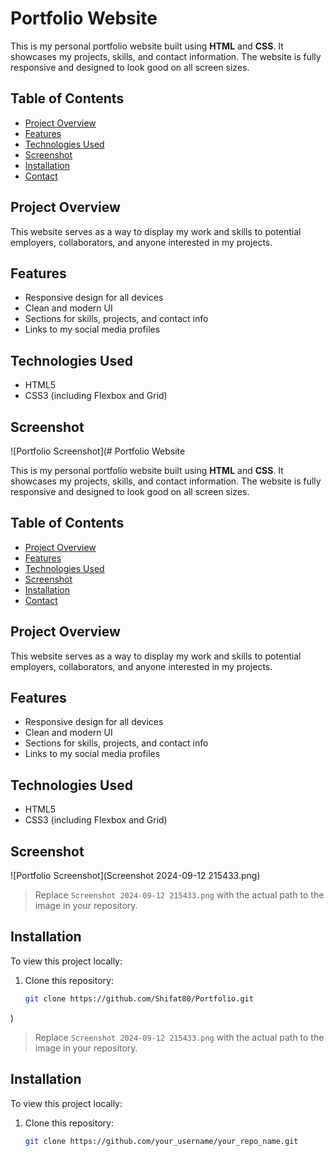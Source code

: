 # Portfolio Website

This is my personal portfolio website built using **HTML** and **CSS**. It showcases my projects, skills, and contact information. The website is fully responsive and designed to look good on all screen sizes.

## Table of Contents
- [Project Overview](#project-overview)
- [Features](#features)
- [Technologies Used](#technologies-used)
- [Screenshot](#screenshot)
- [Installation](#installation)
- [Contact](#contact)

## Project Overview
This website serves as a way to display my work and skills to potential employers, collaborators, and anyone interested in my projects.

## Features
- Responsive design for all devices
- Clean and modern UI
- Sections for skills, projects, and contact info
- Links to my social media profiles

## Technologies Used
- HTML5
- CSS3 (including Flexbox and Grid)

## Screenshot
![Portfolio Screenshot](# Portfolio Website

This is my personal portfolio website built using **HTML** and **CSS**. It showcases my projects, skills, and contact information. The website is fully responsive and designed to look good on all screen sizes.

## Table of Contents
- [Project Overview](#project-overview)
- [Features](#features)
- [Technologies Used](#technologies-used)
- [Screenshot](#screenshot)
- [Installation](#installation)
- [Contact](#contact)

## Project Overview
This website serves as a way to display my work and skills to potential employers, collaborators, and anyone interested in my projects.

## Features
- Responsive design for all devices
- Clean and modern UI
- Sections for skills, projects, and contact info
- Links to my social media profiles

## Technologies Used
- HTML5
- CSS3 (including Flexbox and Grid)

## Screenshot
![Portfolio Screenshot](Screenshot 2024-09-12 215433.png)

> Replace `Screenshot 2024-09-12 215433.png` with the actual path to the image in your repository.

## Installation
To view this project locally:

1. Clone this repository:
   ```bash
   git clone https://github.com/Shifat80/Portfolio.git
)

> Replace `Screenshot 2024-09-12 215433.png` with the actual path to the image in your repository.

## Installation
To view this project locally:

1. Clone this repository:
   ```bash
   git clone https://github.com/your_username/your_repo_name.git
